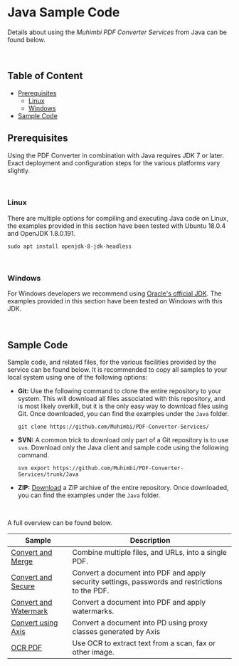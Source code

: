 # Java Sample Code
Details about using the *Muhimbi PDF Converter Services* from Java can be found below.

<br/>

## Table of Content
- [Prerequisites](#Prerequisites)
  - [Linux](#Linux)
  - [Windows](#Windows)
- [Sample Code](#Sample-Code)

## Prerequisites

Using the PDF Converter in combination with Java requires JDK 7 or later. Exact deployment and configuration steps for the various platforms vary slightly.

<br/>

### Linux

There are multiple options for compiling and executing Java code on Linux, the examples provided in this section have been tested with Ubuntu 18.0.4 and OpenJDK 1.8.0.191.

```
sudo apt install openjdk-8-jdk-headless
```

<br/>

### Windows

For Windows developers we recommend using [Oracle's official JDK](http://www.oracle.com/technetwork/java/javase/downloads/jdk8-downloads-2133151.html). The examples provided in this section have been tested on Windows with this JDK.

<br/>

## Sample Code

Sample code, and related files, for the various facilities provided by the service can be found below. It is recommended to copy all samples to your local system using one of the following options:

- **Git:** Use the following command to clone the entire repository to your system. This will download all files associated with this repository, and is most likely overkill, but it is the only easy way to download files using Git. Once downloaded, you can find the examples under the `Java` folder.<br>
   
     `git clone https://github.com/Muhimbi/PDF-Converter-Services/`

- **SVN:** A common trick to download only part of a Git repository  is to use `svn`. Download only the Java client and sample code using the following command.<br>

     `svn export https://github.com/Muhimbi/PDF-Converter-Services/trunk/Java`

- **ZIP:** [Download](https://github.com/Muhimbi/PDF-Converter-Services/zipball/master/) a ZIP archive of the entire repository. Once downloaded, you can find the examples under the `Java` folder.

<br/>

A full overview can be found below.

Sample											| Description
------------------------------------------------|---------------------------------------------------------
[Convert and Merge](Convert+and+Merge/)			| Combine multiple files, and URLs, into a single PDF.
[Convert and Secure](Convert+And+Secure/)		| Convert a document into PDF and apply security settings, passwords and restrictions to the PDF.
[Convert and Watermark](Convert+And+atermark/)	| Convert a document into PDF and apply watermarks.
[Convert using Axis](Convert+using+Axis/)		| Convert a document into PD using proxy classes generated by Axis
[OCR PDF](OCR+PDF/)								| Use OCR to extract text from a scan, fax or other image.

<br/>